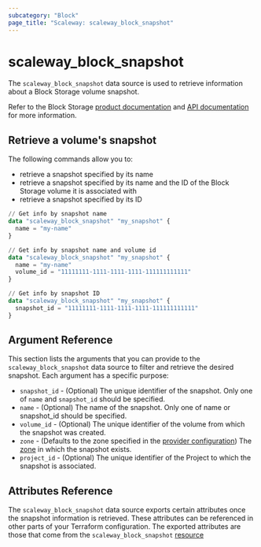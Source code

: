 ```yaml
---
subcategory: "Block"
page_title: "Scaleway: scaleway_block_snapshot"
---
```


# scaleway_block_snapshot

The `scaleway_block_snapshot` data source is used to retrieve information about a Block Storage volume snapshot.

Refer to the Block Storage [product documentation](https://www.scaleway.com/en/docs/storage/block/) and [API documentation](https://www.scaleway.com/en/developers/api/block/) for more information.

## Retrieve a volume's snapshot

The following commands allow you to:

- retrieve a snapshot specified by its name
- retrieve a snapshot specified by its name and the ID of the Block Storage volume it is associated with
- retrieve a snapshot specified by its ID

```terraform
// Get info by snapshot name
data "scaleway_block_snapshot" "my_snapshot" {
  name = "my-name"
}

// Get info by snapshot name and volume id
data "scaleway_block_snapshot" "my_snapshot" {
  name = "my-name"
  volume_id = "11111111-1111-1111-1111-111111111111"
}

// Get info by snapshot ID
data "scaleway_block_snapshot" "my_snapshot" {
  snapshot_id = "11111111-1111-1111-1111-111111111111"
}
```

## Argument Reference

This section lists the arguments that you can provide to the `scaleway_block_snapshot` data source to filter and retrieve the desired snapshot. Each argument has a specific purpose:

- `snapshot_id` - (Optional) The unique identifier of the snapshot. Only one of `name` and `snapshot_id` should be specified.
- `name` - (Optional) The name of the snapshot. Only one of name or snapshot_id should be specified.
- `volume_id` - (Optional) The unique identifier of the volume from which the snapshot was created.
- `zone` - (Defaults to the zone specified in the [provider configuration](../index.md#zone)) The [zone](../guides/regions_and_zones.md#zones) in which the snapshot exists.
- `project_id` - (Optional) The unique identifier of the Project to which the snapshot is associated.

## Attributes Reference

The `scaleway_block_snapshot` data source exports certain attributes once the snapshot information is retrieved. These attributes can be referenced in other parts of your Terraform configuration. The exported attributes are those that come from the `scaleway_block_snapshot` [resource](../resources/block_snapshot.md)
